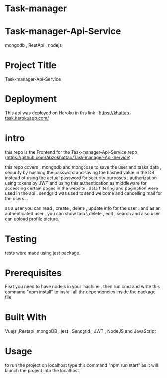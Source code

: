 # Task-manager

# Task-manager-Api-Service
mongodb , RestApi , nodejs 

# Project Title
Task-manager-Api-Service

# Deployment
This api was deployed on Heroku in
this link : https://khattab-task.herokuapp.com/

# intro 
this repo is the Frontend for the Task-manager-Api-Service repo (https://github.com/Abzokhattab/Task-manager-Api-Service) .

this repo covers : mongodb and mongoose to save the user and tasks data , security by hashing the password and saving the hashed value in the DB instead of using the actual password for security purposes ,
autherization using tokens by JWT and using this authentication as middleware for accessing certain pages in the website . 
 data filtering and pagination were used in the api . 
 sendgrid was used to send welcome and cancelling mail for the users 
..

as a user you can  read , create , delete , update info for the user .
and as an authenticated user . you can show tasks,delete , edit , search
and also user can upload profile picture.

# Testing 
tests were made using jest package.

# Prerequisites
Fisrt you need to have nodejs in your machine . 
then run cmd and write this command "npm install" to install all the dependencies inside the package file 

# Built With
Vuejs ,Restapi ,mongoDB , jest , Sendgrid , JWT , NodeJS and JavaScript 

# Usage 
to run the project on localhost type this command "npm run start" as it will launch the project into the localhost 

